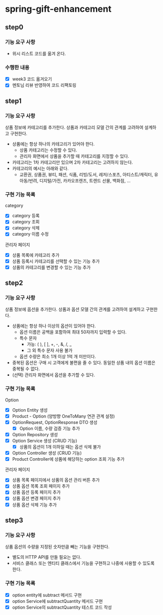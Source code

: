 # spring-gift-enhancement
## step0
### 기능 요구 사항
- 위시 리스트 코드를 옮겨 온다. 

### 수행한 내용
- [X] week3 코드 옮겨오기
- [X] 멘토님 리뷰 반영하여 코드 리팩토링

## step1
### 기능 요구 사항
상품 정보에 카테고리를 추가한다. 상품과 카테고리 모델 간의 관계를 고려하여 설계하고 구현한다.
- 상품에는 항상 하나의 카테고리가 있어야 한다.
  - 상품 카테고리는 수정할 수 있다.
  - 관리자 화면에서 상품을 추가할 때 카테고리를 지정할 수 있다.
- 카테고리는 1차 카테고리만 있으며 2차 카테고리는 고려하지 않는다.
- 카테고리의 예시는 아래와 같다.
  - 교환권, 상품권, 뷰티, 패션, 식품, 리빙/도서, 레저/스포츠, 아티스트/캐릭터, 유아동/반려, 디지털/가전, 카카오프렌즈, 트렌드 선물, 백화점, ...

### 구현 기능 목록
category
- [X] category 등록
- [X] category 조회
- [X] category 삭제
- [X] category 이름 수정

관리자 페이지
- [X] 상품 목록에 카테고리 추가
- [X] 상품 등록시 카테고리를 선택할 수 있는 기능 추가
- [X] 상품의 카테고리를 변경할 수 있는 기능 추가

## step2
### 기능 요구 사항
상품 정보에 옵션을 추가한다. 상품과 옵션 모델 간의 관계를 고려하여 설계하고 구현한다.
- 상품에는 항상 하나 이상의 옵션이 있어야 한다.
  - 옵션 이름은 공백을 포함하여 최대 50자까지 입력할 수 있다.
  - 특수 문자
    - 가능: ( ), [ ], +, -, &, /, _
    - 그 외 특수 문자 사용 불가
  - 옵션 수량은 최소 1개 이상 1억 개 미만이다.
- 중복된 옵션은 구매 시 고객에게 불편을 줄 수 있다. 동일한 상품 내의 옵션 이름은 중복될 수 없다.
- (선택) 관리자 화면에서 옵션을 추가할 수 있다.

### 구현 기능 목록
Option
- [X] Option Entity 생성
- [X] Product - Option (양방향 OneToMany 연관 관계 설정)
- [X] OptionRequest, OptionResponse DTO 생성
  - [X] Option 이름, 수량 검증 기능 추가
- [X] Option Repository 생성
- [X] Option Service 생성 (CRUD 기능)
  - [X] 상품의 옵션이 1개 이하일 때는 옵션 삭제 불가
- [X] Option Controller 생성 (CRUD 기능)
- [X] Product Controller에 상품에 해당하는 option 조회 기능 추가

관리자 페이지
- [X] 상품 목록 페이지에서 상품의 옵션 관리 버튼 추가
- [X] 상품 옵션 목록 조회 페이지 추가
- [X] 상품 옵션 등록 페이지 추가
- [X] 상품 옵션 변경 페이지 추가
- [X] 상품 옵션 삭제 기능 추가

## step3
### 기능 요구 사항
상품 옵션의 수량을 지정된 숫자만큼 빼는 기능을 구현한다.
- 별도의 HTTP API를 만들 필요는 없다.
- 서비스 클래스 또는 엔티티 클래스에서 기능을 구현하고 나중에 사용할 수 있도록 한다.

### 구현 기능 목록
- [X] option entity에 subtract 메서드 구현
- [X] option Service에 subtractQuantity 메서드 구현
- [X] option Service의 subtractQuantity 테스트 코드 작성